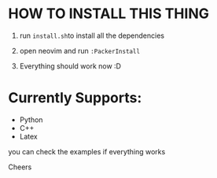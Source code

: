 # HOW TO INSTALL THIS THING

1. run `install.sh`to install all the dependencies 
2. open neovim and run `:PackerInstall`

3. Everything should work now :D


# Currently Supports:
- Python 
- C++ 
- Latex 

you can check the examples if everything works

Cheers
